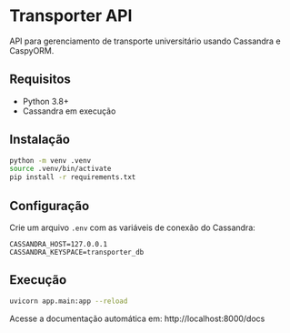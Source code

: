 # Transporter API

API para gerenciamento de transporte universitário usando Cassandra e CaspyORM.

## Requisitos
- Python 3.8+
- Cassandra em execução

## Instalação
```bash
python -m venv .venv
source .venv/bin/activate
pip install -r requirements.txt
```

## Configuração
Crie um arquivo `.env` com as variáveis de conexão do Cassandra:
```
CASSANDRA_HOST=127.0.0.1
CASSANDRA_KEYSPACE=transporter_db
```

## Execução
```bash
uvicorn app.main:app --reload
```

Acesse a documentação automática em: http://localhost:8000/docs 